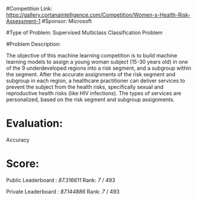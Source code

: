 #Competition Link: 
https://gallery.cortanaintelligence.com/Competition/Women-s-Health-Risk-Assessment-1
#Sponsor: 
Microsoft

#Type of Problem: 
Supervised Multiclass Classification Problem

#Problem Description:

The objective of this machine learning competition is to build machine learning models to assign a young woman subject (15-30 years old) in one of the 9 underdeveloped regions into a risk segment, and a subgroup within the segment. 
After the accurate assignments of the risk segment and subgroup in each region, a healthcare practitioner can deliver services to prevent the subject from the health risks, specifically sexual and reproductive health risks (like HIV infections). The types of services are personalized, based on the risk segment and subgroup assignments.

# Evaluation:
Accuracy

# Score:
Public Leaderboard : _87.316611_ Rank: _7_ / 493

Private Leaderboard : _87.144886_ Rank: _7_ / 493

